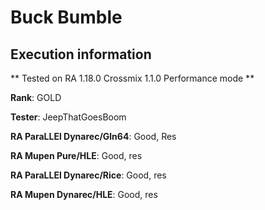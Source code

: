 # Buck Bumble 

## Execution information

** Tested on RA 1.18.0 Crossmix 1.1.0 Performance mode **

**Rank**: GOLD

**Tester**: JeepThatGoesBoom


**RA ParaLLEl Dynarec/Gln64**: Good, Res

**RA Mupen Pure/HLE**: Good, res

**RA ParaLLEl Dynarec/Rice**: Good, res

**RA Mupen Dynarec/HLE**: Good, res